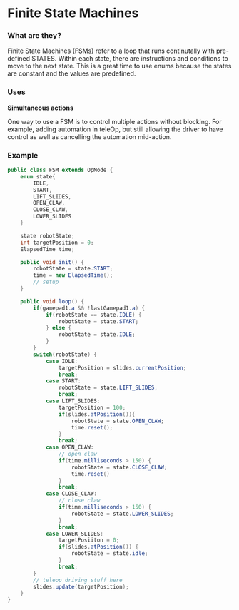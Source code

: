 # Finite State Machines

### What are they?

Finite State Machines (FSMs) refer to a loop that runs continutally with pre-defined STATES. Within each state, there are instructions and conditions to move to the next state. This is a great time to use enums because the states are constant and the values are predefined.

### Uses

**Simultaneous actions**

One way to use a FSM is to control multiple actions without blocking. For example, adding automation in teleOp, but still allowing the driver to have control as well as cancelling the automation mid-action.

### Example

```java
public class FSM extends OpMode {
    enum state{
        IDLE,
        START,
        LIFT_SLIDES,
        OPEN_CLAW,
        CLOSE_CLAW,
        LOWER_SLIDES
    }

    state robotState;
    int targetPosition = 0;
    ElapsedTime time;

    public void init() {
        robotState = state.START;
        time = new ElapsedTime();
        // setup
    }

    public void loop() {
        if(gamepad1.a && !lastGamepad1.a) {
            if(robotState == state.IDLE) {
                robotState = state.START;
            } else {
                robotState = state.IDLE;
            }
        }
        switch(robotState) {
            case IDLE:
                targetPosition = slides.currentPosition;
                break;
            case START:
                robotState = state.LIFT_SLIDES;
                break;
            case LIFT_SLIDES:
                targetPosition = 100;
                if(slides.atPosition()){
                    robotState = state.OPEN_CLAW;
                    time.reset();
                }
                break;
            case OPEN_CLAW:
                // open claw
                if(time.milliseconds > 150) {
                    robotState = state.CLOSE_CLAW;
                    time.reset()
                }
                break;
            case CLOSE_CLAW:
                // close claw
                if(time.milliseconds > 150) {
                    robotState = state.LOWER_SLIDES;
                }
                break;
            case LOWER_SLIDES:
                targetPosiiton = 0;
                if(slides.atPosition()) {
                    robotState = state.idle;
                }
                break;
        }
        // teleop driving stuff here
        slides.update(targetPosition);
    }
}

```


